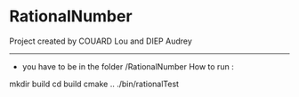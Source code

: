 # RationalNumber
Project created by COUARD Lou and DIEP Audrey

---

* you have to be in the folder /RationalNumber
How to run : 

mkdir build 
cd build 
cmake .. 
./bin/rationalTest
